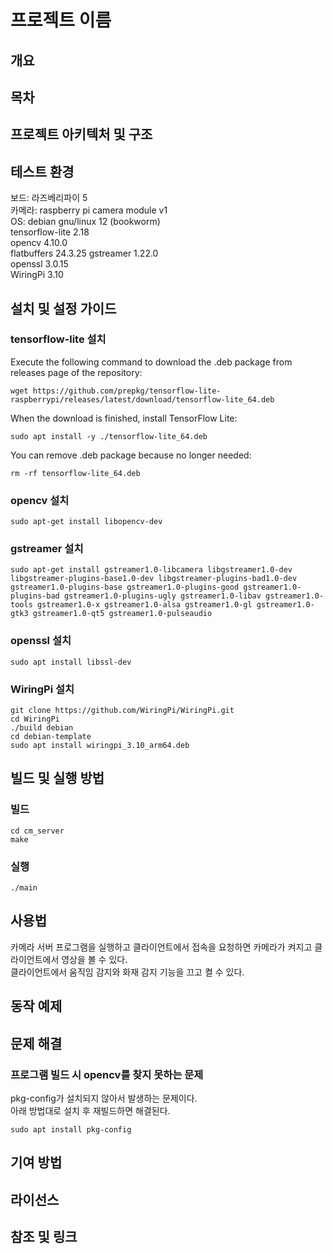 # 프로젝트 이름
## 개요
## 목차
## 프로젝트 아키텍처 및 구조
## 테스트 환경
보드: 라즈베리파이 5  
카메라: raspberry pi camera module v1  
OS: debian gnu/linux 12 (bookworm)  
tensorflow-lite 2.18  
opencv 4.10.0  
flatbuffers 24.3.25
gstreamer 1.22.0  
openssl 3.0.15  
WiringPi 3.10
## 설치 및 설정 가이드
### tensorflow-lite 설치
Execute the following command to download the .deb package from releases page of the repository:
```
wget https://github.com/prepkg/tensorflow-lite-raspberrypi/releases/latest/download/tensorflow-lite_64.deb
```
When the download is finished, install TensorFlow Lite:
```
sudo apt install -y ./tensorflow-lite_64.deb
```
You can remove .deb package because no longer needed:
```
rm -rf tensorflow-lite_64.deb
```
### opencv 설치
```
sudo apt-get install libopencv-dev
```
### gstreamer 설치
```
sudo apt-get install gstreamer1.0-libcamera libgstreamer1.0-dev libgstreamer-plugins-base1.0-dev libgstreamer-plugins-bad1.0-dev gstreamer1.0-plugins-base gstreamer1.0-plugins-good gstreamer1.0-plugins-bad gstreamer1.0-plugins-ugly gstreamer1.0-libav gstreamer1.0-tools gstreamer1.0-x gstreamer1.0-alsa gstreamer1.0-gl gstreamer1.0-gtk3 gstreamer1.0-qt5 gstreamer1.0-pulseaudio
```
### openssl 설치
```
sudo apt install libssl-dev
```
### WiringPi 설치
```
git clone https://github.com/WiringPi/WiringPi.git
cd WiringPi
./build debian
cd debian-template
sudo apt install wiringpi_3.10_arm64.deb
```
## 빌드 및 실행 방법
### 빌드
```
cd cm_server
make
```
### 실행
```
./main
```
## 사용법
카메라 서버 프로그램을 실행하고 클라이언트에서 접속을 요청하면 카메라가 켜지고 클라이언트에서 영상을 볼 수 있다.  
클라이언트에서 움직임 감지와 화재 감지 기능을 끄고 켤 수 있다.
## 동작 예제
## 문제 해결
### 프로그램 빌드 시 opencv를 찾지 못하는 문제
pkg-config가 설치되지 않아서 발생하는 문제이다.  
아래 방법대로 설치 후 재빌드하면 해결된다.
```
sudo apt install pkg-config
```
## 기여 방법
## 라이선스
## 참조 및 링크
